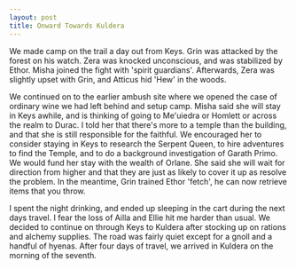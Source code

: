 ```yaml
---
layout: post
title: Onward Towards Kuldera
---
```

We made camp on the trail a day out from Keys. Grin was attacked by the forest on his watch. Zera was knocked unconscious, and was stabilized by Ethor. Misha joined the fight with 'spirit guardians'. Afterwards, Zera was slightly upset with Grin, and Atticus hid 'Hew' in the woods.

We continued on to the earlier ambush site where we opened the case of ordinary wine we had left behind and setup camp. Misha said she will stay in Keys awhile, and is thinking of going to Me'uiedra or Homlett or across the realm to Durac. I told her that there's more to a temple than the building, and that she is still responsible for the faithful. We encouraged her to consider staying in Keys to research the Serpent Queen, to hire adventures to find the Temple, and to do a background investigation of Garath Primo. We would fund her stay with the wealth of Orlane. She said she will wait for direction from higher and that they are just as likely to cover it up as resolve the problem. In the meantime, Grin trained Ethor 'fetch', he can now retrieve items that you throw.

I spent the night drinking, and ended up sleeping in the cart during the next days travel. I fear the loss of Ailla and Ellie hit me harder than usual. We decided to continue on through Keys to Kuldera after stocking up on rations and alchemy supplies. The road was fairly quiet except for a gnoll and a handful of hyenas. After four days of travel, we arrived in Kuldera on the morning of the seventh.
